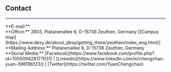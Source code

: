 ## Contact
<hr style="height:4px;border-width:0;color:gray;background-color:#B3A1BF">
**E-mail:** <chengchao.yuan@desy.de> <br /> 
**Office:** 2R03, Platanenallee 6, D-15738 Zeuthen, Germany [[Campus map](https://www.desy.de/about_desy/getting_there/zeuthen/index_eng.html)] <br />
**Mailing Address:** Platanenallee 6, D-15738 Zeuthen, Germany<br /> 
**Social Media:** [Facebook](https://www.facebook.com/profile.php?id=100009428177031) | [Linkedin](https://www.linkedin.com/in/chengchao-yuan-39619b123/) | [Twitter](https://twitter.com/YuanChengchao)












